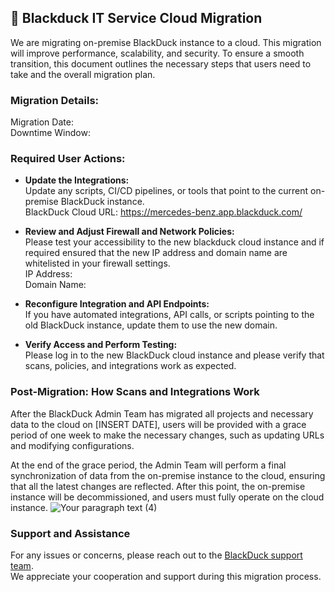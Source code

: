 ## 📢 Blackduck IT Service Cloud Migration 

We are migrating on-premise BlackDuck instance to a cloud. This migration will improve performance, scalability, and security. 
To ensure a smooth transition, this document outlines the necessary steps that users need to take and the overall migration plan.

### Migration Details:
Migration Date:  <br/>
Downtime Window: <br/>


### Required User Actions:
- **Update the Integrations: <br/>**
Update any scripts, CI/CD pipelines, or tools that point to the current on-premise BlackDuck instance. <br/>
BlackDuck Cloud URL: https://mercedes-benz.app.blackduck.com/

- **Review and Adjust Firewall and Network Policies:  <br/>**
Please test your accessibility to the new blackduck cloud instance and if required ensured that the new IP address  and domain name are whitelisted in your firewall settings. <br/>
IP Address: <br/>
Domain Name: <br/>

- **Reconfigure Integration and API Endpoints: <br/>**
If you have automated integrations, API calls, or scripts pointing to the old BlackDuck instance, update them to use the new domain.

- **Verify Access and Perform Testing: <br/>**
Please log in to the new BlackDuck cloud instance and please verify that scans, policies, and integrations work as expected.

### Post-Migration: How Scans and Integrations Work 
After the BlackDuck Admin Team has migrated all projects and necessary data to the cloud on [INSERT DATE], users will be provided with a grace period of one week to make the necessary changes, such as updating URLs and modifying configurations.

At the end of the grace period, the Admin Team will perform a final synchronization of data from the on-premise instance to the cloud, ensuring that all the latest changes are reflected. After this point, the on-premise instance will be decommissioned, and users must fully operate on the cloud instance.
![Your paragraph text (4)](https://git.i.mercedes-benz.com/SHETRAKS/Python_BD/assets/1625/475600d5-3c68-4da6-92b7-1c80ab527216)



### Support and Assistance
For any issues or concerns, please reach out to the [BlackDuck support team](https://git.i.mercedes-benz.com/foss/BlackDuckSupport/issues). <br/>
We appreciate your cooperation and support during this migration process.


